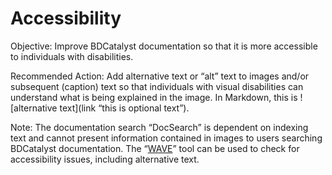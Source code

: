 # Accessibility

Objective: Improve BDCatalyst documentation so that it is more accessible to individuals with disabilities. 

Recommended Action: Add alternative text or “alt” text to images and/or subsequent \(caption\) text so that individuals with visual disabilities can understand what is being explained in the image. In Markdown, this is !\[alternative text\]\(link “this is optional text”\).

Note: The documentation search “DocSearch” is dependent on indexing text and cannot present information contained in images to users searching BDCatalyst documentation. The “[WAVE](https://wave.webaim.org/)” tool can be used to check for accessibility issues, including alternative text.

